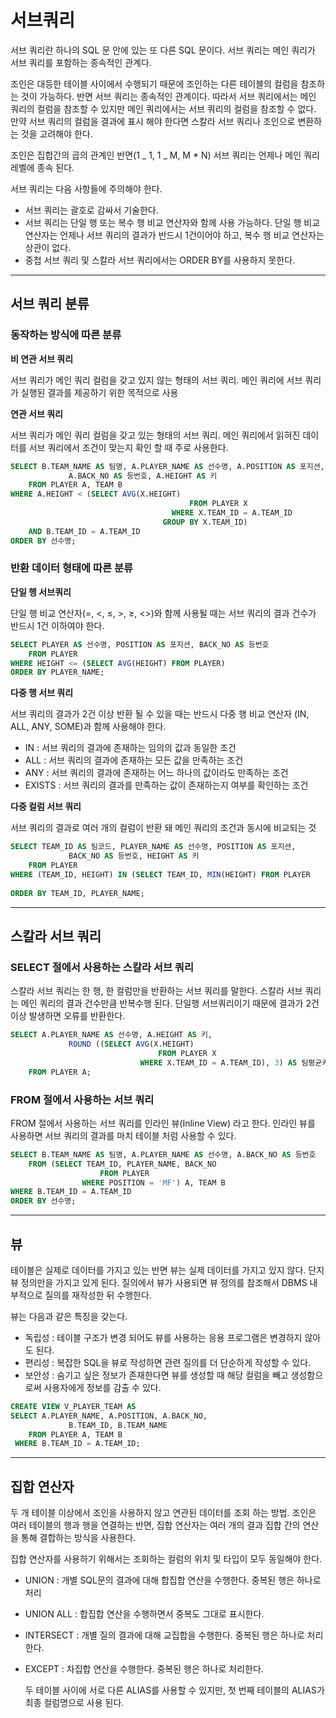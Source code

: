 # 서브쿼리

서브 쿼리란 하나의 SQL 문 안에 있는 또 다른 SQL 문이다. 서브 쿼리는 메인 쿼리가 서브 쿼리를 포함하는 종속적인 관계다.

조인은 대등한 테이블 사이에서 수행되기 때문에 조인하는 다른 테이블의 컬럼을 참조하는 것이 가능하다. 반면 서브 쿼리는 종속적인 관계이다. 따라서 서브 쿼리에서는 메인 쿼리의 컬럼을 참조할 수 있지만 메인 쿼리에서는 서브 쿼리의 컬럼을 참조할 수 없다. 만약 서브 쿼리의 컬럼을 결과에 표시 해야 한다면 스칼라 서브 쿼리나 조인으로 변환하는 것을 고려해야 한다.

조인은 집합간의 곱의 관계인 반면(1 _ 1, 1 _ M, M \* N) 서브 쿼리는 언제나 메인 쿼리 레벨에 종속 된다.

서브 쿼리는 다음 사항들에 주의해야 한다.

- 서브 쿼리는 괄호로 감싸서 기술한다.
- 서브 쿼리는 단일 행 또는 복수 행 비교 연산자와 함께 사용 가능하다. 단일 행 비교 연산자는 언제나 서브 쿼리의 결과가 반드시 1건이어야 하고, 복수 행 비교 연산자는 상관이 없다.
- 중첩 서브 쿼리 및 스칼라 서브 쿼리에서는 ORDER BY를 사용하지 못한다.

---

## 서브 쿼리 분류

### 동작하는 방식에 따른 분류

**비 연관 서브 쿼리**

서브 쿼리가 메인 쿼리 컬럼을 갖고 있지 않는 형태의 서브 쿼리. 메인 쿼리에 서브 쿼리가 실행된 결과를 제공하기 위한 목적으로 사용

**연관 서브 쿼리**

서브 쿼리가 메인 쿼리 컬럼을 갖고 있는 형태의 서브 쿼리. 메인 쿼리에서 읽혀진 데이터를 서브 쿼리에서 조건이 맞는지 확인 할 때 주로 사용한다.

```sql
SELECT B.TEAM_NAME AS 팀명, A.PLAYER_NAME AS 선수명, A.POSITION AS 포지션,
			 A.BACK_NO AS 등번호, A.HEIGHT AS 키
	FROM PLAYER A, TEAM B
WHERE A.HEIGHT < (SELECT AVG(X.HEIGHT)
										FROM PLAYER X
									WHERE X.TEAM_ID = A.TEAM_ID
								  GROUP BY X.TEAM_ID)
	AND B.TEAM_ID = A.TEAM_ID
ORDER BY 선수명;
```

### 반환 데이터 형태에 따른 분류

**단일 행 서브쿼리**

단일 행 비교 연산자(=, <, ≤, >, ≥, <>)와 함께 사용될 때는 서브 쿼리의 결과 건수가 반드시 1건 이하여야 한다.

```sql
SELECT PLAYER AS 선수명, POSITION AS 포지션, BACK_NO AS 등번호
	FROM PLAYER
WHERE HEIGHT <= (SELECT AVG(HEIGHT) FROM PLAYER)
ORDER BY PLAYER_NAME;
```

**다중 행 서브 쿼리**

서브 쿼리의 결과가 2건 이상 반환 될 수 있을 때는 반드시 다중 행 비교 연산자 (IN, ALL, ANY, SOME)과 함께 사용해야 한다.

- IN : 서브 쿼리의 결과에 존재하는 임의의 값과 동일한 조건
- ALL : 서브 쿼리의 결과에 존재하는 모든 값을 만족하는 조건
- ANY : 서브 쿼리의 결과에 존재하는 어느 하나의 값이라도 만족하는 조건
- EXISTS : 서브 쿼리의 결과를 만족하는 값이 존재하는지 여부를 확인하는 조건

**다중 컬럼 서브 쿼리**

서브 쿼리의 결과로 여러 개의 컬럼이 반환 돼 메인 쿼리의 조건과 동시에 비교되는 것

```sql
SELECT TEAM_ID AS 팀코드, PLAYER_NAME AS 선수명, POSITION AS 포지션,
			 BACK_NO AS 등번호, HEIGHT AS 키
	FROM PLAYER
WHERE (TEAM_ID, HEIGHT) IN (SELECT TEAM_ID, MIN(HEIGHT) FROM PLAYER
																										GROUP BY TEAM_ID)
ORDER BY TEAM_ID, PLAYER_NAME;
```

---

## 스칼라 서브 쿼리

### SELECT 절에서 사용하는 스칼라 서브 쿼리

스칼라 서브 쿼리는 한 행, 한 컬럼만을 반환하는 서브 쿼리를 말한다. 스칼라 서브 쿼리는 메인 쿼리의 결과 건수만큼 반복수행 된다. 단일행 서브쿼리이기 때문에 결과가 2건 이상 발생하면 오류를 반환한다.

```sql
SELECT A.PLAYER_NAME AS 선수명, A.HEIGHT AS 키,
			 ROUND ((SELECT AVG(X.HEIGHT)
								 FROM PLAYER X
							 WHERE X.TEAM_ID = A.TEAM_ID), 3) AS 팀평균키
	FROM PLAYER A;
```

### FROM 절에서 사용하는 서브 쿼리

FROM 절에서 사용하는 서브 쿼리를 인라인 뷰(Inline View) 라고 한다. 인라인 뷰를 사용하면 서브 쿼리의 결과를 마치 테이블 처럼 사용할 수 있다.

```sql
SELECT B.TEAM_NAME AS 팀명, A.PLAYER_NAME AS 선수명, A.BACK_NO AS 등번호
	FROM (SELECT TEAM_ID, PLAYER_NAME, BACK_NO
					FROM PLAYER
				WHERE POSITION = 'MF') A, TEAM B
WHERE B.TEAM_ID = A.TEAM_ID
ORDER BY 선수명;
```

---

## 뷰

테이블은 실제로 데이터를 가지고 있는 반면 뷰는 실제 데이터를 가지고 있지 않다. 단지 뷰 정의만을 가지고 있게 된다. 질의에서 뷰가 사용되면 뷰 정의를 참조해서 DBMS 내부적으로 질의를 재작성한 뒤 수행한다.

뷰는 다음과 같은 특징을 갖는다.

- 독립성 : 테이블 구조가 변경 되어도 뷰를 사용하는 응용 프로그램은 변경하지 않아도 된다.
- 편리성 : 복잡한 SQL을 뷰로 작성하면 관련 질의를 더 단순하게 작성할 수 있다.
- 보안성 : 숨기고 싶은 정보가 존재한다면 뷰를 생성할 때 해당 컬럼을 빼고 생성함으로써 사용자에게 정보를 감출 수 있다.

```sql
CREATE VIEW V_PLAYER_TEAM AS
SELECT A.PLAYER_NAME, A.POSITION, A.BACK_NO,
			 B.TEAM_ID, B.TEAM_NAME
	FROM PLAYER A, TEAM B
 WHERE B.TEAM_ID = A.TEAM_ID;
```

---

## 집합 연산자

두 개 테이블 이상에서 조인을 사용하지 않고 연관된 데이터를 조회 하는 방법. 조인은 여러 테이블의 행과 행을 연결하는 반면, 집합 연산자는 여러 개의 결과 집합 간의 연산을 통해 결합하는 방식을 사용한다.

집합 연산자를 사용하기 위해서는 조회하는 컬럼의 위치 및 타입이 모두 동일해야 한다.

- UNION : 개별 SQL문의 결과에 대해 합집합 연산을 수행한다. 중복된 행은 하나로 처리
- UNION ALL : 합집합 연산을 수행하면서 중복도 그대로 표시한다.
- INTERSECT : 개별 질의 결과에 대해 교집합을 수행한다. 중복된 행은 하나로 처리한다.
- EXCEPT : 차집합 연산을 수행한다. 중복된 행은 하나로 처리한다.

  두 테이블 사이에 서로 다른 ALIAS를 사용할 수 있지만, 첫 번째 테이블의 ALIAS가 최종 컬럼명으로 사용 된다.
